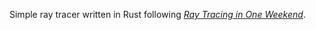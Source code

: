 Simple ray tracer written in Rust following
[_Ray Tracing in One Weekend_](https://raytracing.github.io/books/RayTracingInOneWeekend.html).
